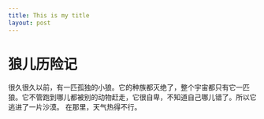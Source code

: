 ```yaml
---
title: This is my title
layout: post
---
```


# 狼儿历险记
  很久很久以前，有一匹孤独的小狼。它的种族都灭绝了，整个宇宙都只有它一匹狼。它不管跑到哪儿都被别的动物赶走，它很自卑，不知道自己哪儿错了。所以它逃进了一片沙漠。
  在那里，天气热得不行。
